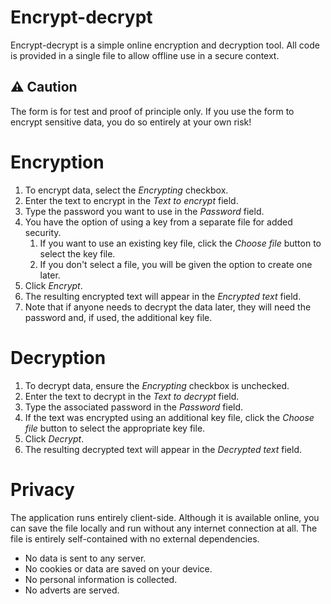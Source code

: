 # Encrypt-decrypt

Encrypt-decrypt is a simple online encryption and decryption tool. All code is provided in a single file to allow offline use in a secure context.

## ⚠️ Caution

The form is for test and proof of principle only. If you use the form to encrypt sensitive data, you do so entirely at your own risk!

# Encryption

1. To encrypt data, select the _Encrypting_ checkbox.
1. Enter the text to encrypt in the _Text to encrypt_ field.
1. Type the password you want to use in the _Password_ field.
1. You have the option of using a key from a separate file for added security.
   1. If you want to use an existing key file, click the _Choose file_ button to select the key file.
   1. If you don't select a file, you will be given the option to create one later.
1. Click _Encrypt_.
1. The resulting encrypted text will appear in the _Encrypted text_ field.
1. Note that if anyone needs to decrypt the data later, they will need the password and, if used, the additional key file.

# Decryption

1. To decrypt data, ensure the _Encrypting_ checkbox is unchecked.
1. Enter the text to decrypt in the _Text to decrypt_ field.
1. Type the associated password in the _Password_ field.
1. If the text was encrypted using an additional key file, click the _Choose file_ button to select the appropriate key file.
1. Click _Decrypt_.
1. The resulting decrypted text will appear in the _Decrypted text_ field.

# Privacy

The application runs entirely client-side. Although it is available online, you can save the file locally and run without any internet connection at all. The file is entirely self-contained with no external dependencies.

- No data is sent to any server.
- No cookies or data are saved on your device.
- No personal information is collected.
- No adverts are served.
